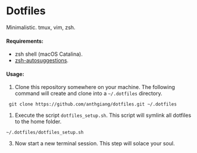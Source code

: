 # Dotfiles

Minimalistic.
tmux, vim, zsh.

#### Requirements:
- zsh shell (macOS Catalina).
- [zsh-autosuggestions](https://github.com/zsh-users/zsh-autosuggestions).

#### Usage:

1. Clone this repository somewhere on your machine. 
The following command will create and clone into a `~/.dotfiles` directory.

```
 git clone https://github.com/anthgiang/dotfiles.git ~/.dotfiles
```

1. Execute the script `dotfiles_setup.sh`.
This script will symlink all dotfiles to the home folder.

```
~/.dotfiles/dotfiles_setup.sh
```

3. Now start a new terminal session.
This step will solace your soul.